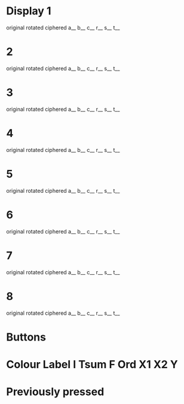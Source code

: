 # Display 1
original
rotated
ciphered
a__ b__ c__ r__ s__ t__
# 2
original
rotated
ciphered
a__ b__ c__ r__ s__ t__
# 3
original
rotated
ciphered
a__ b__ c__ r__ s__ t__
# 4
original
rotated
ciphered
a__ b__ c__ r__ s__ t__
# 5
original
rotated
ciphered
a__ b__ c__ r__ s__ t__
# 6
original
rotated
ciphered
a__ b__ c__ r__ s__ t__
# 7
original
rotated
ciphered
a__ b__ c__ r__ s__ t__
# 8
original
rotated
ciphered
a__ b__ c__ r__ s__ t__

# Buttons
# Colour	Label	I  Tsum	F  Ord	X1 X2 Y







# Previously pressed

